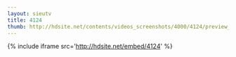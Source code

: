 ```yaml
---
layout: sieutv
title: 4124
thumb: http://hdsite.net/contents/videos_screenshots/4000/4124/preview_360p.mp4.jpg
---
```

{% include iframe src='http://hdsite.net/embed/4124' %}
 
